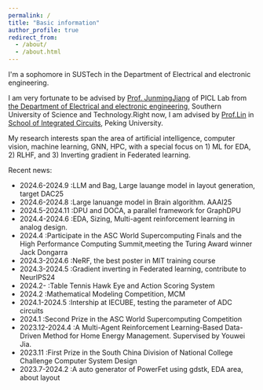 ```yaml
---
permalink: /
title: "Basic information"
author_profile: true
redirect_from: 
  - /about/
  - /about.html
---
```


I'm a sophomore in SUSTech in the Department of Electrical and electronic engineering.

I am very fortunate to be advised by [Prof. JunmingJiang](https://www.sustech.edu.cn/zh/faculties/jiangjunmin.html) of PICL Lab from [the Department of Electrical and electronic engineering](https://www.sustech.edu.cn/), Southern University of Science and Technology.Right now, I am advised by [Prof.Lin](https://ic.pku.edu.cn/szdw/zzjs/sjzdhyjsxtx1/lyb_ae03bbb7dd1548659c1ffe83edd4a047/index.htm) in [School of Integrated Circuits](https://www.pku.edu.cn/), Peking University.


My research interests span the area of artificial intelligence, computer vision,  machine learning, GNN, HPC, with a special focus on 1) ML for EDA,  2) RLHF, and 3) Inverting gradient in Federated learning.

Recent news:

- 2024.6-2024.9  :LLM and Bag, Large lauange model in layout generation, target DAC25
- 2024.6-2024.8  :Large lanuange model in Brain algorithm. AAAI25
- 2024.5-2024.11 :DPU and DOCA, a parallel framework for GraphDPU
- 2024.4-2024.6  :EDA, Sizing, Multi-agent reinforcement learning in analog design.
- 2024.4         :Participate in the ASC World Supercomputing Finals and the High Performance Computing Summit,meeting the Turing Award winner Jack Dongarra
- 2024.3-2024.6  :NeRF, the best poster in MIT training course
- 2024.3-2024.5  :Gradient inverting in Federated learning, contribute to NeurIPS24
- 2024.2-        :Table Tennis Hawk Eye and Action Scoring System
- 2024.2         :Mathematical Modeling Competition, MCM
- 2024.1-2024.5  :Intership at IECUBE, testing the parameter of ADC circuits
- 2024.1         :Second Prize in the ASC World Supercomputing Competition
- 2023.12-2024.4 :A Multi-Agent Reinforcement Learning-Based Data-Driven Method for Home Energy Management. Supervised by Youwei Jia.
- 2023.11        :First Prize in the South China Division of National College Challenge Computer System Design
- 2023.7-2024.2  :A auto generator of PowerFet using gdstk, EDA area, about layout
  


